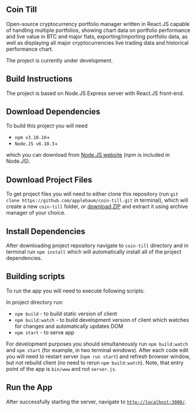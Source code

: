 ## Coin Till
Open-source cryptocurrency portfolio manager written in React.JS capable
of handling multiple portfolios, showing chart data on portfolio performance
and live value in BTC and major fiats, exporting/importing portfolio data,
as well as displaying all major cryptocurrencies live trading
data and historical performance chart.

The project is currently under development.

## Build Instructions
The project is based on Node.JS Express server with React.JS front-end.

## Download Dependencies
To build this project you will need

* `npm v3.10.10`+
* `Node.JS v6.10.3`+

which you can download from [Node.JS website](https://nodejs.org/en/) (npm is included in Node.JS).

## Download Project Files
To get project files you will need to either clone this repository (run `git clone https://github.com/applebaum/coin-till.git` in terminal),
which will create a new `coin-till` folder, or [download ZIP](https://github.com/applebaum/coin-till/archive/master.zip)
and extract it using archive manager of your choice.

## Install Dependencies
After downloading project repository navigate to `coin-till` directory and in terminal
run `npm install` which will automatically install all of the project dependencies.

## Building scripts
To run the app you will need to execute following scripts:

In project directory run:

* `npm build` - to build static version of client
* `npm build:watch` - to build development version of client which watches for changes and automatically updates DOM
* `npm start` - to serve app

For development purposes you should simultaneously run `npm build:watch` and `npm start` (for example, in two terminal windows).
After each code edit you will need to restart server (`npm run start`) and refresh browser window, but not rebuild client (no need to rerun `npm build:watch`).
Note, that entry point of the app is `bin/www` and not `server.js`.

## Run the App

After successfully starting the server, navigate to [`http://localhost:3000/`](http://localhost:3000/).